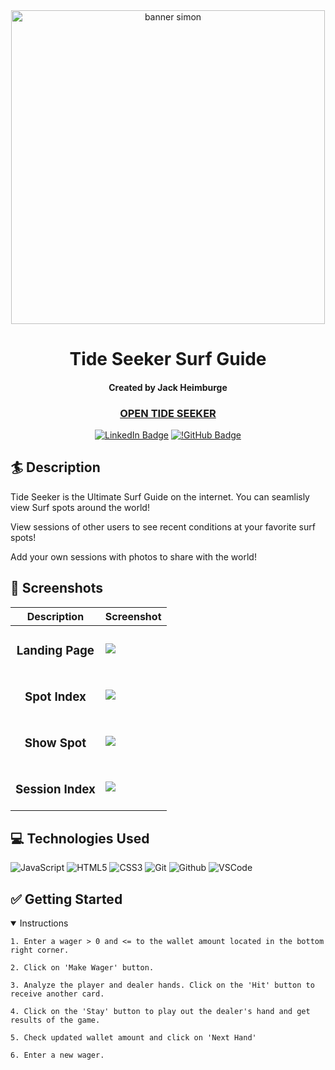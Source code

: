   <div align="center">
<div align="center" id="user-content-banner" dir="auto">
   <a target="_blank" rel="noopener noreferrer nofollow"><img width="502" alt="banner simon" src="https://i.imgur.com/M94tas0.png"></a>
</div>

  # Tide Seeker Surf Guide
 #### Created by Jack Heimburge
  ### [OPEN TIDE SEEKER](https://tide-seeker-1959079ff47b.herokuapp.com/)

 
  [![LinkedIn Badge](https://img.shields.io/badge/-@jackheimburge-blue?style=flat&logo=Linkedin&logoColor=black)](https://www.linkedin.com/in/jackheimburge/)
  [![!GitHub Badge](https://img.shields.io/badge/-@jackheimburge-red?style=flat&logo=github&logoColor=black)](https://github.com/centipedejam)
  </div>


## :surfer: Description

Tide Seeker is the Ultimate Surf Guide on the internet. You can seamlisly view Surf spots around the world!

View sessions of other users to see recent conditions at your favorite surf spots!

Add your own sessions with photos to share with the world!

  ## :camera_flash: Screenshots 

  |   Description | Screenshot | 
  |:-------------:| -----------|
  | <h3>Landing Page</h3> | <img src="https://i.imgur.com/8Uetvp9.png">
  | <h3>Spot Index</h3> | <img src="https://i.imgur.com/Wi4hXau.png">
  | <h3>Show Spot</h3> | <img src="https://i.imgur.com/Ui9357b.png">
  | <h3>Session Index</h3> | <img src="https://i.imgur.com/ykh2LhN.png">

## :computer: Technologies Used

![JavaScript](https://img.shields.io/badge/-JavaScript-05122A?style=flat&logo=javascript)
![HTML5](https://img.shields.io/badge/-HTML5-05122A?style=flat&logo=html5)
![CSS3](https://img.shields.io/badge/-CSS-05122A?style=flat&logo=css3)
![Git](https://img.shields.io/badge/-Git-05122A?style=flat&logo=git)
![Github](https://img.shields.io/badge/-GitHub-05122A?style=flat&logo=github)
![VSCode](https://img.shields.io/badge/-VS_Code-05122A?style=flat&logo=visualstudio)

## :white_check_mark: Getting Started

<details open>
  <summary> Instructions </summary>
    
    1. Enter a wager > 0 and <= to the wallet amount located in the bottom right corner.

    2. Click on 'Make Wager' button.

    3. Analyze the player and dealer hands. Click on the 'Hit' button to receive another card.

    4. Click on the 'Stay' button to play out the dealer's hand and get results of the game.

    5. Check updated wallet amount and click on 'Next Hand'

    6. Enter a new wager.
</details>

